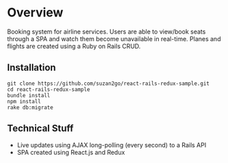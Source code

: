 # Overview

Booking system for airline services. Users are able to view/book seats through a SPA and watch them become unavailable in real-time. Planes and flights are created using a Ruby on Rails CRUD.

## Installation

```
git clone https://github.com/suzan2go/react-rails-redux-sample.git
cd react-rails-redux-sample
bundle install
npm install
rake db:migrate
```

## Technical Stuff
* Live updates using AJAX long-polling (every second) to a Rails API
* SPA created using React.js and Redux
